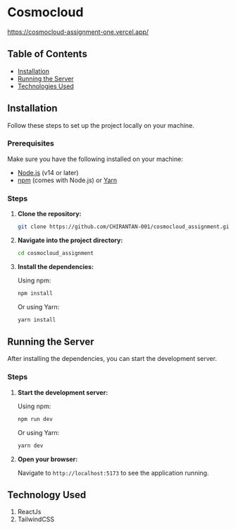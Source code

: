 # Cosmocloud


https://cosmocloud-assignment-one.vercel.app/

## Table of Contents

- [Installation](#installation)
- [Running the Server](#running-the-server)
- [Technologies Used](#technologies-used)

## Installation

Follow these steps to set up the project locally on your machine.

### Prerequisites

Make sure you have the following installed on your machine:

- [Node.js](https://nodejs.org/en/download/) (v14 or later)
- [npm](https://www.npmjs.com/get-npm) (comes with Node.js) or [Yarn](https://yarnpkg.com/getting-started/install)

### Steps

1. **Clone the repository:**

    ```bash
    git clone https://github.com/CHIRANTAN-001/cosmocloud_assignment.git
    ```

2. **Navigate into the project directory:**

    ```bash
    cd cosmocloud_assignment
    ```

3. **Install the dependencies:**

    Using npm:

    ```bash
    npm install
    ```

    Or using Yarn:

    ```bash
    yarn install
    ```

## Running the Server

After installing the dependencies, you can start the development server.

### Steps

1. **Start the development server:**

    Using npm:

    ```bash
    npm run dev
    ```

    Or using Yarn:

    ```bash
    yarn dev
    ```

2. **Open your browser:**

    Navigate to `http://localhost:5173` to see the application running.

## Technology Used

1. ReactJs
2. TailwindCSS
